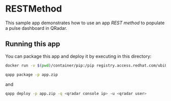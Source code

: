 # RESTMethod

This sample app demonstrates how to use an app *REST method* to populate a pulse dashboard in QRadar. 

## Running this app

You can package this app and deploy it by executing in this directory:

```bash
docker run -v $(pwd)/container/pip:/pip registry.access.redhat.com/ubi8/python-36 pip download --no-deps --dest /pip pandas pytz python-dateutil numpy openpyxl et-xmlfile docxtpl python-docx docxcompose matplotlib pillow cycler kiwisolver

qapp package -p app.zip
```

and

```bash
qapp deploy -p app.zip -q <qradar console ip> -u <qradar user>
```
